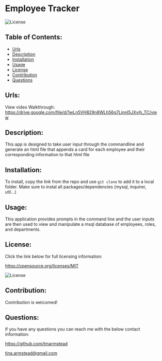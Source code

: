 # Employee Tracker

  ![License](https://img.shields.io/badge/License-MIT-blue.svg)

  ## Table of Contents: 
  - [Urls](#Urls)
  - [Description](#Description)
  - [Installation](#Installation)
  - [Usage](#Usage)
  - [License](#License)
  - [Contribution](#Contribution)
  - [Questions](#Questions)
  
  ## Urls: 
  View video Walkthrough: <br>
  https://drive.google.com/file/d/1wLn5VH829n8WLh56g7LjnnI5JXvjh_TC/view


  ## Description: 
  This app is designed to take user input through the commandline and generate an html file that appends a card for each employee and their corresponding information to that html file

  ## Installation: 
  To install, copy the link from the repo and use `git clone` to add it to a local folder. Make sure to instal all packages/dependencies (mysql, inquirer, util...)
  
  ## Usage: 
  This application provides prompts in the command line and the user inputs are then used to view and manipulate a msql database of employees, roles, and departments.
  
  ## License: 
  Click the link below for full licensing information: 

  https://opensource.org/licenses/MIT 

  ![License](https://img.shields.io/badge/License-MIT-blue.svg) 
 
  
  ## Contribution: 
  Contribution is welcomed!
  
  ## Questions: 
  If you have any questions you can reach me with the below contact information: 

  https://github.com/tmarmstead 

  tina.armstead@gmail.com
